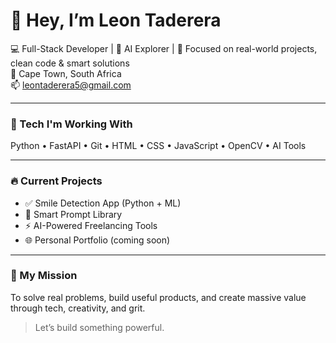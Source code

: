 # 👋 Hey, I’m Leon Taderera

💻 Full-Stack Developer | 🧠 AI Explorer |
🎯 Focused on real-world projects, clean code & smart solutions  
📍 Cape Town, South Africa  
📫 leontaderera5@gmail.com  

---

### 🚀 Tech I'm Working With
Python • FastAPI • Git • HTML • CSS • JavaScript • OpenCV • AI Tools

---

### 🔥 Current Projects
- ✅ Smile Detection App (Python + ML)
- 🧠 Smart Prompt Library
- ⚡ AI-Powered Freelancing Tools
- 🌐 Personal Portfolio (coming soon)

---

### 🎯 My Mission
To solve real problems, build useful products, and create massive value through tech, creativity, and grit.

> Let’s build something powerful.
